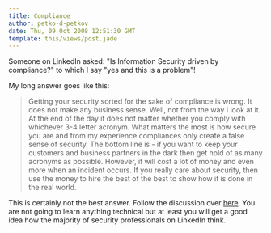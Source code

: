 ```yaml
---
title: Compliance
author: petko-d-petkov
date: Thu, 09 Oct 2008 12:51:30 GMT
template: this/views/post.jade
---
```


Someone on LinkedIn asked: "Is Information Security driven by compliance?" to which I say "yes and this is a problem"!

My long answer goes like this:

> Getting your security sorted for the sake of compliance is wrong. It does not make any business sense. Well, not from the way I look at it. At the end of the day it does not matter whether you comply with whichever 3-4 letter acronym. What matters the most is how secure you are and from my experience compliances only create a false sense of security.
> The bottom line is - if you want to keep your customers and business partners in the dark then get hold of as many acronyms as possible. However, it will cost a lot of money and even more when an incident occurs. If you really care about security, then use the money to hire the best of the best to show how it is done in the real world.

This is certainly not the best answer. Follow the discussion over [here](http://www.linkedin.com/answers/technology/information-technology/information-security/TCH_ITS_ISC/337168-19309880?searchIdx=8&sik=1223555246440&goback=.asr_1_1223555246440). You are not going to learn anything technical but at least you will get a good idea how the majority of security professionals on LinkedIn think.
